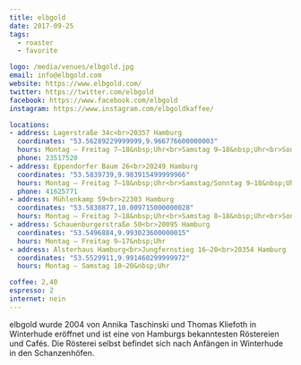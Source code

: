 ```yaml
---
title: elbgold
date: 2017-09-25
tags:
  - roaster
  - favorite

logo: /media/venues/elbgold.jpg
email: info@elbgold.com
website: https://www.elbgold.com/
twitter: https://twitter.com/elbgold
facebook: https://www.facebook.com/elbgold
instagram: https://www.instagram.com/elbgoldkaffee/

locations:
- address: Lagerstraße 34c<br>20357 Hamburg
  coordinates: "53.56289229999999,9.966776600000003"
  hours: Montag – Freitag 7–18&nbsp;Uhr<br>Samstag 9–18&nbsp;Uhr<br>Sonntag 10–18&nbsp;Uhr
  phone: 23517520
- address: Eppendorfer Baum 26<br>20249 Hamburg
  coordinates: "53.5839739,9.983915499999966"
  hours: Montag – Freitag 7–18&nbsp;Uhr<br>Samstag/Sonntag 9–18&nbsp;Uhr
  phone: 41625771
- address: Mühlenkamp 59<br>22303 Hamburg
  coordinates: "53.5830877,10.009715000000028"
  hours: Montag – Freitag 7–18&nbsp;Uhr<br>Samstag 8–18&nbsp;Uhr<br>Sonntag 9–18&nbsp;Uhr
- address: Schauenburgerstraße 50<br>20095 Hamburg
  coordinates: "53.5496884,9.993023600000015"
  hours: Montag – Freitag 9–17&nbsp;Uhr
- address: Alsterhaus Hamburg<br>Jungfernstieg 16–20<br>20354 Hamburg
  coordinates: "53.5529911,9.991460299999972"
  hours: Montag – Samstag 10–20&nbsp;Uhr

coffee: 2,40
espresso: 2
internet: nein
---
```


elbgold wurde 2004 von Annika Taschinski und Thomas Kliefoth in Winterhude eröffnet und ist eine von Hamburgs bekanntesten Röstereien und Cafés. Die Rösterei selbst befindet sich nach Anfängen in Winterhude in den Schanzenhöfen.